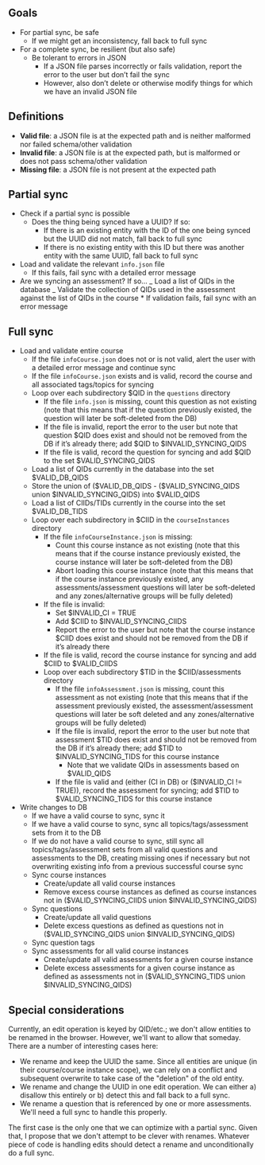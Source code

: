 ## Goals

- For partial sync, be safe
  - If we might get an inconsistency, fall back to full sync
- For a complete sync, be resilient (but also safe)
  - Be tolerant to errors in JSON
    - If a JSON file parses incorrectly or fails validation, report the error to the user but don’t fail the sync
    - However, also don’t delete or otherwise modify things for which we have an invalid JSON file

## Definitions

- **Valid file**: a JSON file is at the expected path and is neither malformed nor failed schema/other validation
- **Invalid file**: a JSON file is at the expected path, but is malformed or does not pass schema/other validation
- **Missing file**: a JSON file is not present at the expected path

## Partial sync

- Check if a partial sync is possible
  - Does the thing being synced have a UUID? If so:
    - If there is an existing entity with the ID of the one being synced but the UUID did not match, fall back to full sync
    - If there is no existing entity with this ID but there was another entity with the same UUID, fall back to full sync
- Load and validate the relevant `info.json` file
  - If this fails, fail sync with a detailed error message
- Are we syncing an assessment? If so…
  _ Load a list of QIDs in the database
  _ Validate the collection of QIDs used in the assessment against the list of QIDs in the course \* If validation fails, fail sync with an error message


## Full sync
- Load and validate entire course
  - If the file `infoCourse.json` does not or is not valid, alert the user with a detailed error message and continue sync
  - If the file `infoCourse.json` exists and is valid, record the course and all associated tags/topics for syncing
  - Loop over each subdirectory \$QID in the `questions` directory
    - If the file `info.json` is missing, count this question as not existing (note that this means that if the question previously existed, the question will later be soft-deleted from the DB)
    - If the file is invalid, report the error to the user but note that question \$QID does exist and should not be removed from the DB if it’s already there; add \$QID to \$INVALID_SYNCING_QIDS
    - If the file is valid, record the question for syncing and add \$QID to the set \$VALID_SYNCING_QIDS
  - Load a list of QIDs currently in the database into the set \$VALID_DB_QIDS
  - Store the union of (\$VALID_DB_QIDS - (\$VALID_SYNCING_QIDS union \$INVALID_SYNCING_QIDS) into \$VALID_QIDS
  - Load a list of CIIDs/TIDs currently in the course into the set \$VALID_DB_TIDS
  - Loop over each subdirectory in \$CIID in the `courseInstances` directory
    - If the file `infoCourseInstance.json` is missing:
      - Count this course instance as not existing (note that this means that if the course instance previously existed, the course instance will later be soft-deleted from the DB)
      - Abort loading this course instance (note that this means that if the course instance previously existed, any assessments/assessment questions will later be soft-deleted and any zones/alternative groups will be fully deleted)
    - If the file is invalid:
      - Set \$INVALID_CI = TRUE
      - Add \$CIID to \$INVALID_SYNCING_CIIDS
      - Report the error to the user but note that the course instance \$CIID does exist and should not be removed from the DB if it’s already there
    - If the file is valid, record the course instance for syncing and add \$CIID to \$VALID_CIIDS
    - Loop over each subdirectory \$TID in the \$CIID/assessments directory
      - If the file `infoAssessment.json` is missing, count this assessment as not existing (note that this means that if the assessment previously existed, the assessment/assessment questions will later be soft deleted and any zones/alternative groups will be fully deleted)
      - If the file is invalid, report the error to the user but note that assessment \$TID does exist and should not be removed from the DB if it’s already there; add \$TID to \$INVALID_SYNCING_TIDS for this course instance
        - Note that we validate QIDs in assessments based on \$VALID_QIDS
      - If the file is valid and (either (CI in DB) or (\$INVALID_CI != TRUE)), record the assessment for syncing; add \$TID to \$VALID_SYNCING_TIDS for this course instance
- Write changes to DB
  - If we have a valid course to sync, sync it
  - If we have a valid course to sync, sync all topics/tags/assessment sets from it to the DB
  - If we do not have a valid course to sync, still sync all topics/tags/assessment sets from all valid questions and assessments to the DB, creating missing ones if necessary but not overwriting existing info from a previous successful course sync
  - Sync course instances
    - Create/update all valid course instances
    - Remove excess course instances as defined as course instances not in (\$VALID_SYNCING_CIIDS union \$INVALID_SYNCING_QIDS)
  - Sync questions
    - Create/update all valid questions
    - Delete excess questions as defined as questions not in (\$VALID_SYNCING_QIDS union \$INVALID_SYNCING_QIDS)
  - Sync question tags
  - Sync assessments for all valid course instances
    - Create/update all valid assessments for a given course instance
    - Delete excess assessments for a given course instance as defined as assessments not in (\$VALID_SYNCING_TIDS union \$INVALID_SYNCING_QIDS)

## Special considerations

Currently, an edit operation is keyed by QID/etc.; we don't allow entities to be renamed in the browser. However, we'll want to allow that someday. There are a number of interesting cases here:

* We rename and keep the UUID the same. Since all entities are unique (in their course/course instance scope), we can rely on a conflict and subsequent overwrite to take case of the "deletion" of the old entity.
* We rename and change the UUID in one edit operation. We can either a) disallow this entirely or b) detect this and fall back to a full sync.
* We rename a question that is referenced by one or more assessments. We'll need a full sync to handle this properly.

The first case is the only one that we can optimize with a partial sync. Given that, I propose that we don't attempt to be clever with renames. Whatever piece of code is handling edits should detect a rename and unconditionally do a full sync.
